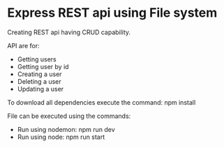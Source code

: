<h1>Express REST api using File system</h1>
<p>Creating REST api having CRUD capability.</p>
<p>
API are for:
  <ul>
  <li>Getting users</li>
  <li>Getting user by id</li>
  <li>Creating a user</li>
  <li>Deleting a user</li>
  <li>Updating a user</li>
  </ul>
</p>
<p>To download all dependencies execute the command: npm install</p>
<p>File can be executed using the commands:</p>
<ul>
  <li>Run using nodemon: npm run dev</li>
  <li>Run using node: npm run start</li>
</ul>
